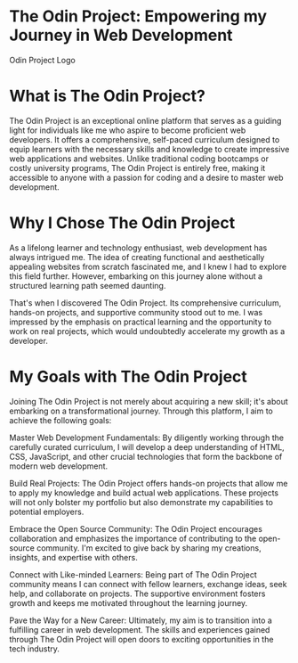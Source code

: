 # The Odin Project: Empowering my Journey in Web Development
Odin Project Logo

# What is The Odin Project?
The Odin Project is an exceptional online platform that serves as a guiding light for individuals like me who aspire to become proficient web developers. It offers a comprehensive, self-paced curriculum designed to equip learners with the necessary skills and knowledge to create impressive web applications and websites. Unlike traditional coding bootcamps or costly university programs, The Odin Project is entirely free, making it accessible to anyone with a passion for coding and a desire to master web development.

# Why I Chose The Odin Project
As a lifelong learner and technology enthusiast, web development has always intrigued me. The idea of creating functional and aesthetically appealing websites from scratch fascinated me, and I knew I had to explore this field further. However, embarking on this journey alone without a structured learning path seemed daunting.

That's when I discovered The Odin Project. Its comprehensive curriculum, hands-on projects, and supportive community stood out to me. I was impressed by the emphasis on practical learning and the opportunity to work on real projects, which would undoubtedly accelerate my growth as a developer.

# My Goals with The Odin Project
Joining The Odin Project is not merely about acquiring a new skill; it's about embarking on a transformational journey. Through this platform, I aim to achieve the following goals:

Master Web Development Fundamentals: By diligently working through the carefully curated curriculum, I will develop a deep understanding of HTML, CSS, JavaScript, and other crucial technologies that form the backbone of modern web development.

Build Real Projects: The Odin Project offers hands-on projects that allow me to apply my knowledge and build actual web applications. These projects will not only bolster my portfolio but also demonstrate my capabilities to potential employers.

Embrace the Open Source Community: The Odin Project encourages collaboration and emphasizes the importance of contributing to the open-source community. I'm excited to give back by sharing my creations, insights, and expertise with others.

Connect with Like-minded Learners: Being part of The Odin Project community means I can connect with fellow learners, exchange ideas, seek help, and collaborate on projects. The supportive environment fosters growth and keeps me motivated throughout the learning journey.

Pave the Way for a New Career: Ultimately, my aim is to transition into a fulfilling career in web development. The skills and experiences gained through The Odin Project will open doors to exciting opportunities in the tech industry.
